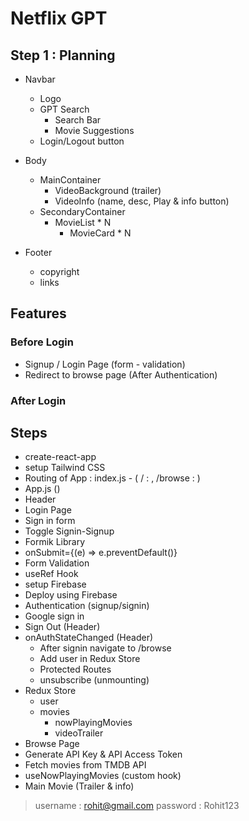 # Netflix GPT

## Step 1 : Planning

- Navbar

  - Logo
  - GPT Search
    - Search Bar
    - Movie Suggestions
  - Login/Logout button

- Body

  - MainContainer
    - VideoBackground (trailer)
    - VideoInfo (name, desc, Play & info button)
  - SecondaryContainer
    - MovieList \* N
      - MovieCard \* N

- Footer
  - copyright
  - links

## Features

### Before Login

- Signup / Login Page (form - validation)
- Redirect to browse page (After Authentication)

### After Login

## Steps

- create-react-app
- setup Tailwind CSS
- Routing of App : index.js - ( / : <Login/>, /browse : <Browse/> )
- App.js (<Provider store={appStore}>)
- Header
- Login Page
- Sign in form
- Toggle Signin-Signup
- Formik Library
- onSubmit={(e) => e.preventDefault()}
- Form Validation
- useRef Hook
- setup Firebase
- Deploy using Firebase
- Authentication (signup/signin)
- Google sign in
- Sign Out (Header)
- onAuthStateChanged (Header)
  - After signin navigate to /browse
  - Add user in Redux Store
  - Protected Routes
  - unsubscribe (unmounting)
- Redux Store
  - user
  - movies
    - nowPlayingMovies
    - videoTrailer
- Browse Page
- Generate API Key & API Access Token
- Fetch movies from TMDB API
- useNowPlayingMovies (custom hook)
- Main Movie (Trailer & info)

> username : rohit@gmail.com
> password : Rohit123
